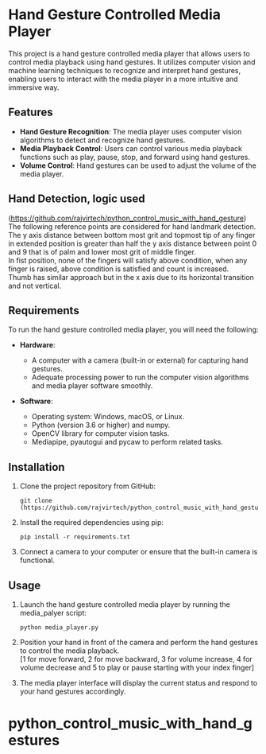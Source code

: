 

# Hand Gesture Controlled Media Player

This project is a hand gesture controlled media player that allows users to control media playback using hand gestures. It utilizes computer vision and machine learning techniques to recognize and interpret hand gestures, enabling users to interact with the media player in a more intuitive and immersive way.

## Features

- **Hand Gesture Recognition**: The media player uses computer vision algorithms to detect and recognize hand gestures.
- **Media Playback Control**: Users can control various media playback functions such as play, pause, stop, and forward using hand gestures.
- **Volume Control**: Hand gestures can be used to adjust the volume of the media player.

## Hand Detection, logic used
(https://github.com/rajvirtech/python_control_music_with_hand_gesture)
<br>
The following reference points are considered for hand landmark detection.
<br>
The y axis distance between bottom most grit and topmost tip of any finger in extended position is greater than half the y axis distance between point 0 and 9 that is of palm and lower most grit of middle finger.
<br>
In fist position, none of the fingers will satisfy above condition, when any finger is raised, above condition is satisfied and count is increased.
<br>
Thumb has similar approach but in the x axis due to its horizontal transition and not vertical.


## Requirements

To run the hand gesture controlled media player, you will need the following:

- **Hardware**:
  - A computer with a camera (built-in or external) for capturing hand gestures.
  - Adequate processing power to run the computer vision algorithms and media player software smoothly.

- **Software**:
  - Operating system: Windows, macOS, or Linux.
  - Python (version 3.6 or higher) and numpy.
  - OpenCV library for computer vision tasks.
  - Mediapipe, pyautogui and pycaw to perform related tasks.

## Installation

1. Clone the project repository from GitHub:

   ```shell
   git clone (https://github.com/rajvirtech/python_control_music_with_hand_gesture)
   ```

2. Install the required dependencies using pip:

   ```shell
   pip install -r requirements.txt
   ```

3. Connect a camera to your computer or ensure that the built-in camera is functional.

## Usage

1. Launch the hand gesture controlled media player by running the media_palyer script:

   ```shell
   python media_player.py
   ```

2. Position your hand in front of the camera and perform the hand gestures to control the media playback.
   <br>[1 for move forward, 2 for move backward, 3 for volume increase, 4 for volume decrease and 5 to play or pause starting with your index finger]

3. The media player interface will display the current status and respond to your hand gestures accordingly.


# python_control_music_with_hand_gestures

